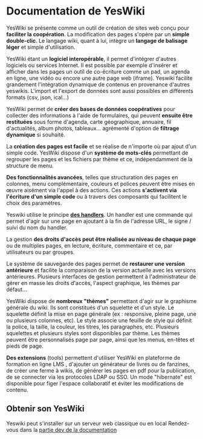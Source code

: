 # Documentation de YesWiki

YesWiki se présente comme un outil de création de sites web conçu pour **faciliter la coopération**. La modification des pages s'opère par un **simple double-clic**. Le langage wiki, quant à lui, intègre un **langage de balisage léger** et simple d'utilisation. 

YesWiki étant un **logiciel interopérable**, il permet d'intégrer d'autres logiciels ou services Internet. Il est possible par exemple d'insérer et afficher dans les pages un outil de co-écriture comme un pad, un agenda en ligne, une vidéo ou encore une autre page web (iframe). Yeswiki facilite grandement l'intégration dynamique de contenus en provenance d'autres yeswikis. L'import et l'export de données sont aussi possibles en différents formats (csv, json, ical...)

YesWiki permet de **créer des bases de données coopératives** pour collecter des informations à l'aide de formulaires, qui peuvent **ensuite être restituées** sous forme d'agenda, carte géographique, annuaire, fil d'actualités, album photos, tableaux... agrémenté d'option de **filtrage dynamique** si souhaité. 

La **création des pages est facile** et se réalise de n'importe où par ajout d'un simple code. YesWiki dispose d'un **système de mots-clés** permettant de regrouper les pages et les fichiers par thème et ce, indépendamment de la structure de menu. 

**Des fonctionnalités avancées**, telles que structuration des pages en colonnes, menu complémentaire, couleurs et polices peuvent être mises en œuvre aisément via l'appel à des actions. Ces actions **s'activent via l'écriture d'un simple code** ou à travers des composants qui facilitent le choix des paramètres.

Yeswiki utilise le principe **[des handlers](/fr/prise-en-main?id=les-handlers.md)**. Un handler est une commande qui permet d'agir sur une page en ajoutant à la fin de l'adresse URL, le signe / suivi du nom du handler.

La gestion **des droits d'accès peut être réalisée au niveau de chaque page** ou de multiples pages, en lecture, écriture, commentaire et ce, par utilisateurs ou par groupes. 

Le système de sauvegarde des pages permet de **restaurer une version antérieure** et facilite la comparaison de la version actuelle avec les versions antérieures. Plusieurs interfaces de gestion permettent à l'administrateur de gérer en masse les droits d'accès, l'aspect graphique, les thèmes par défaut... 

YesWiki dispose de **nombreux "thèmes"** permettant d'agir sur le graphisme générale du wiki. Ils sont constitués d'un squelette et d'un style. Le squelette définit la mise en page générale (ex : responsive, pleine page, une ou plusieurs colonnes, etc). Le style associe une feuille de style qui définit la police, la taille, la couleur, les titres, les paragraphes, etc. Plusieurs squelettes et plusieurs styles sont disponibles par thème. Les thèmes peuvent être personnalisés page par page, ainsi que les menus, en-têtes et pieds de page. 

**Des extensions** (tools) permettent d'utiliser YesWiki en plateforme de formation en ligne LMS , d'ajouter un générateur de livres ou de fanzines, de créer une ferme à wikis, de générer les pages en pdf pour la publication, de se connecter via les protocoles LDAP ou SSO. Un mode "hibernate" est disponible pour figer l'espace collaboratif et éviter les modifications de contenu. 

## Obtenir son YesWiki <!-- {docsify-ignore} -->
Yeswiki peut s'installer sur un serveur web classique ou en local 
Rendez-vous dans la [partie dev de la documentation](/fr/webmaster.md)




